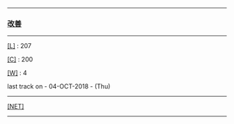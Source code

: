 
---

### [改善](https://en.wikipedia.org/wiki/Kaizen)

---

[[L]](https://github.com/ttltrk/ELSE/blob/master/LAN/ENG/LAN.MD) : 207

[[C]](https://github.com/ttltrk/PRG/blob/master/CODING.MD) : 200

[[W]](https://github.com/ttltrk/ELSE/blob/master/PWR/PWR.MD) : 4

last track on - 04-OCT-2018 - (Thu)

---

[[NET]](http://ttltrk.net/)

---
